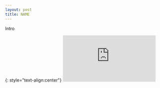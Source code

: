 ```yaml
---
layout: post
title: NAME
---
```


Intro

{: style="text-align:center"}
![Hovertext.](https://raw.githubusercontent.com/MichaelMBradley/Detailing/gh-pages/_assets/0X-YZ/IMAGENAME.EXT)
